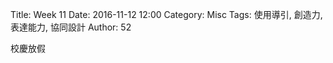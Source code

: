 Title: Week 11
Date: 2016-11-12 12:00
Category: Misc
Tags: 使用導引, 創造力, 表達能力, 協同設計
Author: 52

<p>校慶放假<p>

